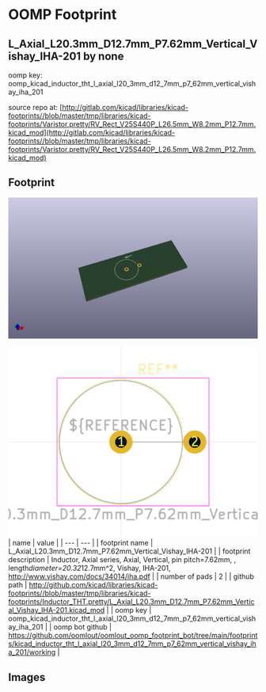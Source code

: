 # OOMP Footprint  
## L_Axial_L20.3mm_D12.7mm_P7.62mm_Vertical_Vishay_IHA-201  by none  
  
oomp key: oomp_kicad_inductor_tht_l_axial_l20_3mm_d12_7mm_p7_62mm_vertical_vishay_iha_201  
  
source repo at: [http://gitlab.com/kicad/libraries/kicad-footprints//blob/master/tmp/libraries/kicad-footprints/Varistor.pretty/RV_Rect_V25S440P_L26.5mm_W8.2mm_P12.7mm.kicad_mod](http://gitlab.com/kicad/libraries/kicad-footprints//blob/master/tmp/libraries/kicad-footprints/Varistor.pretty/RV_Rect_V25S440P_L26.5mm_W8.2mm_P12.7mm.kicad_mod)  
## Footprint  
  
[![working_kicad_pcb_3d.png](working_kicad_pcb_3d_600.png)](working_kicad_pcb_3d.png)  
  
[![working.png](working_600.png)](working.png)  
| name | value | 
| --- | --- | 
| footprint name | L_Axial_L20.3mm_D12.7mm_P7.62mm_Vertical_Vishay_IHA-201 | 
| footprint description | Inductor, Axial series, Axial, Vertical, pin pitch=7.62mm, , length*diameter=20.32*12.7mm^2, Vishay, IHA-201, http://www.vishay.com/docs/34014/iha.pdf | 
| number of pads | 2 | 
| github path | http://github.com/kicad/libraries/kicad-footprints//blob/master/tmp/libraries/kicad-footprints/Inductor_THT.pretty/L_Axial_L20.3mm_D12.7mm_P7.62mm_Vertical_Vishay_IHA-201.kicad_mod | 
| oomp key | oomp_kicad_inductor_tht_l_axial_l20_3mm_d12_7mm_p7_62mm_vertical_vishay_iha_201 | 
| oomp bot github | https://github.com/oomlout/oomlout_oomp_footprint_bot/tree/main/footprints/kicad_inductor_tht_l_axial_l20_3mm_d12_7mm_p7_62mm_vertical_vishay_iha_201/working | 
## Images  
